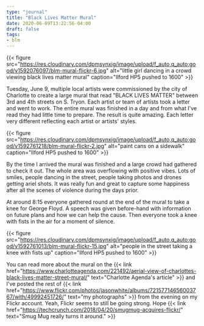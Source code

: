 ```yaml
---
type: "journal"
title: "Black Lives Matter Mural"
date: 2020-06-09T13:22:56-04:00
draft: false
tags:
- blm
---
```


{{< figure src="https://res.cloudinary.com/dpmsynxig/image/upload/f_auto,q_auto:good/v1592076097/blm-mural-flickr-6.jpg" alt="little girl dancing in a crowd viewing black lives matter mural" caption="Ilford HP5 pushed to 1600" >}}

Tuesday, June 9, multiple local artists were commissioned by the city of Charlotte to create a large mural that read "BLACK LIVES MATTER" between 3rd and 4th streets on S. Tryon. Each artist or team of artists took a letter and went to work. The entire mural was finished in a day and from what I've read they had little time to prepare. The result is quite amazing. Each letter very different reflecting each artist or artists' styles.

{{< figure src="https://res.cloudinary.com/dpmsynxig/image/upload/f_auto,q_auto:good/v1592761218/blm-mural-flickr-2.jpg" alt="paint cans on a sidewalk" caption="Ilford HP5 pushed to 1600" >}}

By the time I arrived the mural was finished and a large crowd had gathered to check it out. The whole area was overflowing with positive vibes. Lots of smiles, people dancing in the street, people taking photos and drones getting ariel shots. It was really fun and great to capture some happiness after all the scenes of violence during the days prior.

At around 8:15 everyone gathered round at the end of the mural to take a knee for George Floyd. A speech was given before-hand with information on future plans and how we can help the cause. Then everyone took a knee with fists in the air for a moment of silence.

{{< figure src="https://res.cloudinary.com/dpmsynxig/image/upload/f_auto,q_auto:good/v1592761013/blm-mural-flickr-15.jpg" alt="people in the street taking a knee with fists up" caption="Ilford HP5 pushed to 1600" >}}

You can read more about the mural on the {{< link href="https://www.charlotteagenda.com/221492/aerial-view-of-charlottes-black-lives-matter-street-mural/" text="Charlotte Agenda's article" >}} and I've posted the rest of {{< link href="https://www.flickr.com/photos/jasonwhite/albums/72157714656003767/with/49992451726/" text="my photographs" >}} from the evening on my Flickr account. Yeah, Flickr seems to still be going strong. Hope {{< link href="https://techcrunch.com/2018/04/20/smugmug-acquires-flickr/" text="Smug Mug really turns it around." >}}
